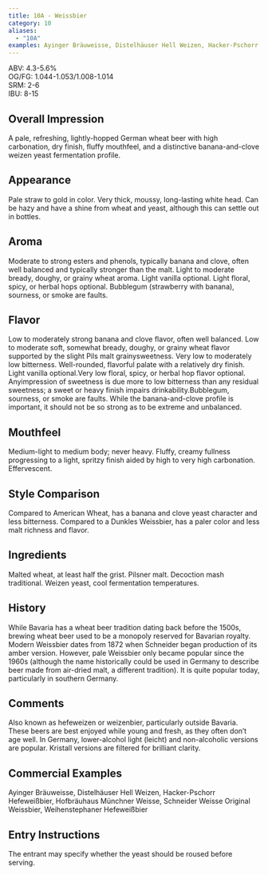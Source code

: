 ```yaml
---
title: 10A - Weissbier
category: 10
aliases: 
  - "10A"
examples: Ayinger Bräuweisse, Distelhäuser Hell Weizen, Hacker-Pschorr Hefeweißbier, Hofbräuhaus Münchner Weisse, Schneider Weisse Original Weissbier, Weihenstephaner Hefeweißbier
---
```


ABV: 4.3-5.6%  
OG/FG: 1.044-1.053/1.008-1.014  
SRM: 2-6  
IBU: 8-15

## Overall Impression
A pale, refreshing, lightly-hopped German wheat beer with high carbonation, dry finish, fluffy mouthfeel, and a distinctive banana-and-clove weizen yeast fermentation profile.

## Appearance
Pale straw to gold in color. Very thick, moussy, long-lasting white head. Can be hazy and have a shine from wheat and yeast, although this can settle out in bottles.

## Aroma
Moderate to strong esters and phenols, typically banana and clove, often well balanced and typically stronger than the malt. Light to moderate bready, doughy, or grainy wheat aroma. Light vanilla optional. Light floral, spicy, or herbal hops optional. Bubblegum (strawberry with banana), sourness, or smoke are faults.

## Flavor
Low to moderately strong banana and clove flavor, often well balanced. Low to moderate soft, somewhat bready, doughy, or grainy wheat flavor supported by the slight Pils malt grainysweetness. Very low to moderately low bitterness. Well-rounded, flavorful palate with a relatively dry finish. Light vanilla optional.Very low floral, spicy, or herbal hop flavor optional. Anyimpression of sweetness is due more to low bitterness than any residual sweetness; a sweet or heavy finish impairs drinkability.Bubblegum, sourness, or smoke are faults. While the banana-and-clove profile is important, it should not be so strong as to be extreme and unbalanced.

## Mouthfeel
Medium-light to medium body; never heavy. Fluffy, creamy fullness progressing to a light, spritzy finish aided by high to very high carbonation. Effervescent.

## Style Comparison
Compared to American Wheat, has a banana and clove yeast character and less bitterness. Compared to a Dunkles Weissbier, has a paler color and less malt richness and flavor.

## Ingredients
Malted wheat, at least half the grist. Pilsner malt. Decoction mash traditional. Weizen yeast, cool fermentation temperatures.

## History
While Bavaria has a wheat beer tradition dating back before the 1500s, brewing wheat beer used to be a monopoly reserved for Bavarian royalty. Modern Weissbier dates from 1872 when Schneider began production of its amber version. However, pale Weissbier only became popular since the 1960s (although the name historically could be used in Germany to describe beer made from air-dried malt, a different tradition). It is quite popular today, particularly in southern Germany.

## Comments
Also known as hefeweizen or weizenbier, particularly outside Bavaria. These beers are best enjoyed while young and fresh, as they often don’t age well. In Germany, lower-alcohol light (leicht) and non-alcoholic versions are popular. Kristall versions are filtered for brilliant clarity.

## Commercial Examples
Ayinger Bräuweisse, Distelhäuser Hell Weizen, Hacker-Pschorr Hefeweißbier, Hofbräuhaus Münchner Weisse, Schneider Weisse Original Weissbier, Weihenstephaner Hefeweißbier






## Entry Instructions
The entrant may specify whether the yeast should be roused before serving.
